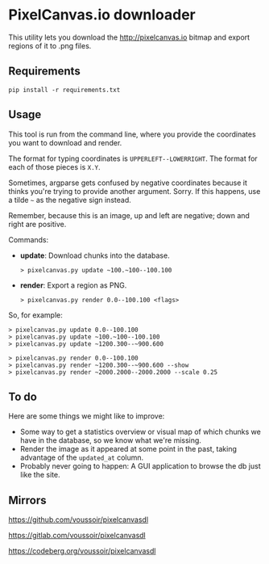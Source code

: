 PixelCanvas.io downloader
=========================

This utility lets you download the http://pixelcanvas.io bitmap and export regions of it to .png files.

## Requirements

    pip install -r requirements.txt

## Usage

This tool is run from the command line, where you provide the coordinates you
want to download and render.

The format for typing coordinates is `UPPERLEFT--LOWERRIGHT`. The format for
each of those pieces is `X.Y`.

Sometimes, argparse gets confused by negative coordinates because it thinks
you're trying to provide another argument. Sorry.
If this happens, use a tilde `~` as the negative sign instead.

Remember, because this is an image, up and left are negative;
down and right are positive.

Commands:

- **update**: Download chunks into the database.

    `> pixelcanvas.py update ~100.~100--100.100`

- **render**: Export a region as PNG.

    `> pixelcanvas.py render 0.0--100.100 <flags>`


So, for example:

    > pixelcanvas.py update 0.0--100.100
    > pixelcanvas.py update ~100.~100--100.100
    > pixelcanvas.py update ~1200.300--~900.600

    > pixelcanvas.py render 0.0--100.100
    > pixelcanvas.py render ~1200.300--~900.600 --show
    > pixelcanvas.py render ~2000.2000--2000.2000 --scale 0.25

## To do

Here are some things we might like to improve:

- Some way to get a statistics overview or visual map of which chunks we have in the database, so we know what we're missing.
- Render the image as it appeared at some point in the past, taking advantage of the `updated_at` column.
- Probably never going to happen: A GUI application to browse the db just like the site.

## Mirrors

https://github.com/voussoir/pixelcanvasdl

https://gitlab.com/voussoir/pixelcanvasdl

https://codeberg.org/voussoir/pixelcanvasdl
